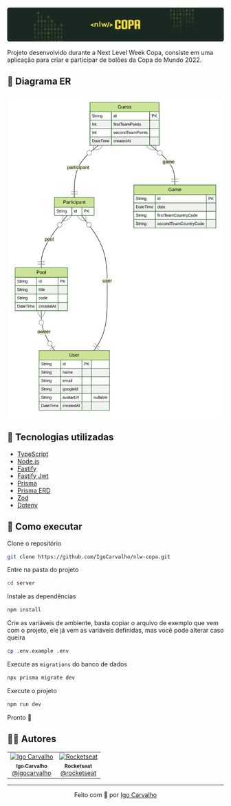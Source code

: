 ![NLW Copa](../.github/header.png)

Projeto desenvolvido durante a Next Level Week Copa, consiste em uma aplicação para criar e participar de bolões da Copa do Mundo 2022.

## 🎲 Diagrama ER

![Applications Preview](./prisma/ERD.svg)

## 🤖 Tecnologias utilizadas

- [TypeScript](https://www.typescriptlang.org/)
- [Node.js](https://nodejs.org/)
- [Fastify](https://www.fastify.io/)
- [Fastify Jwt](https://github.com/fastify/fastify-jwt/)
- [Prisma](https://www.prisma.io/)
- [Prisma ERD](https://github.com/keonik/prisma-erd-generator/)
- [Zod](https://github.com/colinhacks/zod/)
- [Dotenv](https://github.com/motdotla/dotenv/)

## 🚀 Como executar

Clone o repositório

```bash
git clone https://github.com/IgoCarvalho/nlw-copa.git
```

Entre na pasta do projeto

```bash
cd server
```

Instale as dependências

```bash
npm install
```

Crie as variáveis de ambiente, basta copiar o arquivo de exemplo que vem com o projeto, ele já vem as variáveis definidas, mas você pode alterar caso queira

```bash
cp .env.example .env
```

Execute as `migrations` do banco de dados

```bash
npx prisma migrate dev
```

Execute o projeto

```bash
npm run dev
```

Pronto 🎉

## 🧑‍💻 Autores

<table>
  <tr>
    <td align="center">
      <a href="https://github.com/IgoCarvalho">
        <img src="https://avatars.githubusercontent.com/u/42634011?v=4" width="100px;" alt="Igo Carvalho" />
        <br />
        <sub>
          <b>Igo Carvalho</b>
        </sub>
      </a>
      <br />
      <a href="https://www.linkedin.com/in/igocarvalho/" title="LinkedIn" target="_blank">@igocarvalho</a>
    </td>
    <td align="center">
      <a href="https://github.com/rocketseat/" target="_blank">
        <img src="https://avatars.githubusercontent.com/u/28929274?s=200&v=4" width="100px;" alt="Rocketseat" />
        <br>
        <sub>
          <b>Rocketseat</b>
        </sub>
      </a>
      <br />
      <a href="https://www.rocketseat.com.br/" title="Rocketseat Website" target="_blank">@rocketseat</a>
    </td>
  </tr>
</table>

---

<p align="center">
  Feito com 💜 por <a href="https://github.com/IgoCarvalho">Igo Carvalho</a>
</p>
